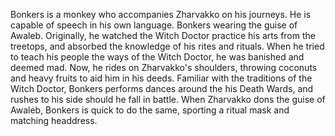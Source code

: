 Bonkers is a monkey who accompanies Zharvakko on his journeys. He is capable of speech in his own language.
Bonkers wearing the guise of Awaleb.
Originally, he watched the Witch Doctor practice his arts from the treetops, and absorbed the knowledge of his rites and rituals. When he tried to teach his people the ways of the Witch Doctor, he was banished and deemed mad. Now, he rides on Zharvakko's shoulders, throwing coconuts and heavy fruits to aid him in his deeds. Familiar with the traditions of the Witch Doctor, Bonkers performs dances around the his  Death Wards, and rushes to his side should he fall in battle.
When Zharvakko dons the guise of Awaleb, Bonkers is quick to do the same, sporting a ritual mask and matching headdress.
